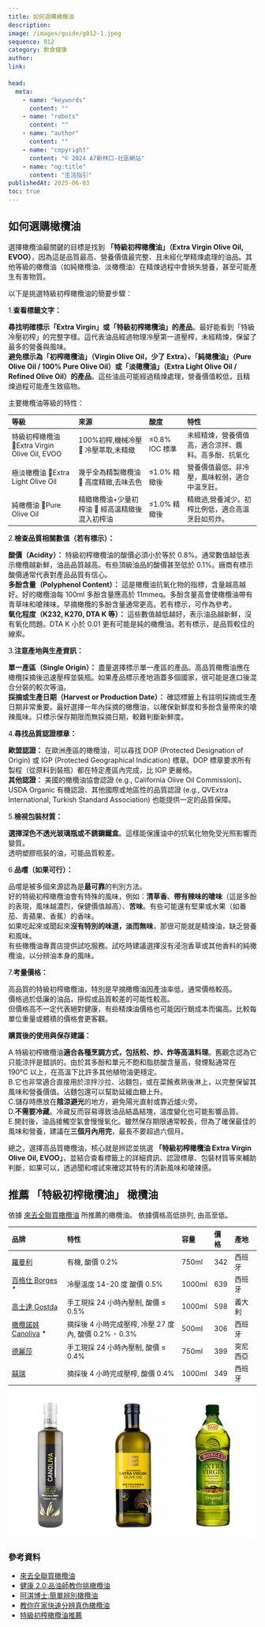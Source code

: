 ```yaml
---
title: 如何選購橄欖油
description:
image: /images/guide/g012-1.jpeg
sequence: 012
category: 飲食健康
author:
link:

head:
  meta:
    - name: "keywords"
      content: ""
    - name: "robots"
      content: ""
    - name: "author"
      content: ""
    - name: "copyright"
      content: "© 2024 A7新林口-社區網站"
    - name: "og:title"
      content: "生活指引"
publishedAt: 2025-06-03
toc: true
---
```


## 如何選購橄欖油

選擇橄欖油最關鍵的目標是找到 **「特級初榨橄欖油」（Extra Virgin Olive Oil, EVOO）**，因為這是品質最高、營養價值最完整、且未經化學精煉處理的油品。其他等級的橄欖油（如純橄欖油、淡橄欖油）在精煉過程中會損失營養，甚至可能產生有害物質。

以下是挑選特級初榨橄欖油的簡要步驟：

1.**查看標籤文字：**

**尋找明確標示「Extra Virgin」或「特級初榨橄欖油」的產品**。最好能看到「特級冷壓初榨」的完整字樣。這代表油品經過物理冷壓第一道壓榨，未經精煉，保留了最多的營養與風味。  
**避免標示為「初榨橄欖油」（Virgin Olive Oil，少了 Extra）、「純橄欖油」（Pure Olive Oil / 100% Pure Olive Oil）或「淡橄欖油」（Extra Light Olive Oil / Refined Olive Oil）的產品**。這些油品可能經過精煉處理，營養價值較低，且精煉過程可能產生致癌物。

主要橄欖油等級的特性：

| 等級                                        | 來源                                          | 酸度           | 特性                                                 |
| :------------------------------------------ | :-------------------------------------------- | :------------- | :--------------------------------------------------- |
| 特級初榨橄欖油 Extra Virgin Olive Oil, EVOO | 100%初榨,機械冷壓  冷壓萃取,未精緻            | ≤0.8% IOC 標準 | 未經精煉，營養價值高，適合涼拌、醬料。高多酚、抗氧化 |
| 極淡橄欖油 Extra Light Olive Oil            | 幾乎全為精製橄欖油  高度精緻,去味去色         | ≤1.0% 精緻後   | 營養價值最低。非冷壓，風味較弱，適合中溫烹飪。       |
| 純橄欖油 Pure Olive Oil                     | 精緻橄欖油+少量初榨油  經高溫精緻後混入初榨油 | ≤1.0% 精緻後   | 精緻過,營養減少。初榨比例低，適合高溫烹飪如煎炸。    |

2.**檢查品質相關數值（若有標示）：**

**酸價（Acidity）：** 特級初榨橄欖油的酸價必須小於等於 0.8%。通常數值越低表示橄欖越新鮮，油品品質越高。有些頂級油品的酸價甚至低於 0.1%。廠商有標示酸價通常代表對產品品質有信心。  
**多酚含量（Polyphenol Content）：** 這是橄欖油抗氧化物的指標，含量越高越好。好的橄欖油每 100ml 多酚含量應高於 11mmeq。多酚含量高會使橄欖油帶有青草味和嗆辣味。早摘橄欖的多酚含量通常更高。若有標示，可作為參考。  
**氧化程度（K232, K270, DTA K 等）：** 這些數值越低越好，表示油品越新鮮，沒有氧化問題。DTA K 小於 0.01 更有可能是純的橄欖油。若有標示，是品質較佳的線索。

3.**注意產地與生產資訊：**

**單一產區（Single Origin）：** 盡量選擇標示單一產區的產品。高品質橄欖油應在橄欖採摘後迅速壓榨並裝瓶。如果產品標示產地涵蓋多個國家，很可能是進口後混合分裝的較次等油。  
**採摘或生產日期（Harvest or Production Date）：** 確認標籤上有註明採摘或生產日期非常重要。最好選擇一年內採摘的橄欖油，以確保新鮮度和多酚含量帶來的嗆辣風味。只標示保存期限而無採摘日期，較難判斷新鮮度。

4.**尋找品質認證標章：**

**歐盟認證：** 在歐洲產區的橄欖油，可以尋找 DOP (Protected Designation of Origin) 或 IGP (Protected Geographical Indication) 標章。DOP 標章要求所有製程（從原料到裝瓶）都在特定產區內完成，比 IGP 更嚴格。  
**其他認證：** 美國的橄欖油協會認證 (e.g., California Olive Oil Commission)、USDA Organic 有機認證、其他國際或地區性的品質認證 (e.g., QVExtra International, Turkish Standard Association) 也能提供一定的品質保障。

5.**檢視包裝材質：**

**選擇深色不透光玻璃瓶或不銹鋼鐵盒**。這樣能保護油中的抗氧化物免受光照影響而變質。  
透明塑膠瓶裝的油，可能品質較差。

6.**品嚐（如果可行）：**

品嚐是被多個來源認為是**最可靠**的判別方法。  
好的特級初榨橄欖油會有特殊的風味，例如：**清草香**、**帶有辣味的嗆味**（這是多酚的表現，風味越濃烈，保健價值越高）、**苦味**。有些可能還有堅果或水果（如番茄、青蘋果、香蕉）的香味。  
如果吃起來或聞起來**沒有特別的味道，淡而無味**，那很可能就是精煉油，缺乏營養和風味。  
有些橄欖油專賣店提供試吃服務。試吃時建議選擇沒有浸泡香草或其他香料的純橄欖油，以分辨油本身的風味。

7.**考量價格：**

高品質的特級初榨橄欖油，特別是早摘橄欖油因產油率低，通常價格較高。  
價格過於低廉的油品，摻假或品質較差的可能性較高。  
但價格高不一定代表絕對健康，有些精煉油價格也可能因行銷成本而偏高。比較每單位重量或體積的價格會更客觀。

**購買後的使用與保存建議：**

A.特級初榨橄欖油**適合各種烹調方式，包括煎、炒、炸等高溫料理**。舊觀念認為它只能涼拌是錯誤的。由於其多酚和單元不飽和脂肪酸含量高，發煙點通常在 190°C 以上，在高溫下比許多其他植物油更穩定。  
B.它也非常適合直接用於涼拌沙拉、沾麵包，或在菜餚煮熟後淋上，以完整保留其風味和營養價值。沾麵包還可以幫助延緩血糖上升。  
C.儲存時應放在**陰涼避光**的地方，避免陽光直射或靠近爐火旁。  
D.**不需要冷藏**。冷藏反而容易導致油品結晶結塊，溫度變化也可能影響品質。  
E.開封後，油品接觸空氣會慢慢氧化。雖然保存期限通常較長，但為了確保最佳的風味和營養，建議在**三個月內用完**，最長不要超過六個月。

總之，選擇高品質橄欖油，核心就是辨認並挑選 **「特級初榨橄欖油 Extra Virgin Olive Oil, EVOO」**，並結合查看標籤上的詳細資訊、認證標章、包裝材質等來輔助判斷，如果可以，透過聞和嚐試來確認其特有的清新風味和嗆辣感。

## 推薦 「特級初榨橄欖油」 橄欖油

依據 [來去全聯買橄欖油](https://www.youtube.com/watch?v=Er_W160qUIo&t=73s) 所推薦的橄欖油。 依據價格高低排列, 由高至低。

| 品牌                                                                                                                                  | 特性                                                  | 容量   | 價格 | 產地     |
| :------------------------------------------------------------------------------------------------------------------------------------ | :---------------------------------------------------- | :----- | :--- | :------- |
| [羅曼利](https://pxbox.es.pxmart.com.tw/product/5891?srsltid=AfmBOoo2ApO-X2wGDS3-XseUcFZdSLONKbTlbJsiZA1W7nIHsi5SaLKF)                | 有機, 酸價 0.2%                                       | 750ml  | 342  | 西班牙   |
| [百格仕 Borges](https://pxbox.es.pxmart.com.tw/product/148646?srsltid=AfmBOopBKQB2LH_APxIIbN0JTsRlrgo0B3augXoiQvcPkkcnRhRD7sDJ) \*    | 冷壓溫度 14-20 度 酸價 0.5%                           | 1000ml | 639  | 西班牙   |
| [高士達 Gostda](https://pxbox.es.pxmart.com.tw/product/148651)                                                                        | 手工現採 24 小時內壓制, 酸價 ≤ 0.5%                   | 1000ml | 598  | 義大利   |
| [橄欖諾娃 Canoliva](https://pxbox.es.pxmart.com.tw/product/65991?srsltid=AfmBOoozDcc9g5jrLWd-lQpzppTgAjteqOYNUO01uKfi94KT3MVljvuL) \* | 摘採後 4 小時完成壓榨, 冷壓 27 度內, 酸價 0.2% - 0.3% | 500ml  | 306  | 西班牙   |
| [德麗莎](https://online.carrefour.com.tw/zh/%E5%BE%B7%E9%BA%97%E8%8E%8E/1461211000101.html)                                           | 手工現採 24 小時內壓制, 酸價 ≤ 0.4%                   | 750ml  | 399  | 突尼西亞 |
| [囍瑞](https://pxbox.es.pxmart.com.tw/product/11502?srsltid=AfmBOorMS9ORagJprNbSUWlMHaGI_QIzr6nOGsCDsrHLokaWawNKbVMz)                 | 摘採後 4 小時完成壓榨, 酸價 0.4%                      | 1000ml | 349  | 西班牙   |

![g012-2.jpeg](/images/guide/g012-2.jpeg)

### 參考資料

- [來去全聯買橄欖油](https://www.youtube.com/watch?v=Er_W160qUIo&t=73s)
- [健康 2.0:品油師教你挑橄欖油](https://youtu.be/w-DhGP2O1go?si=kgBG0mAqQyC4wrwp)
- [阿淇博士:簡單辨別橄欖油](https://www.youtube.com/watch?v=VQUA4opmJ5s&t=890s)
- [教你在家快速分辨真伪橄欖油](https://www.youtube.com/watch?v=WWJAhwndo-E)
- [特級初榨橄欖油推薦](https://www.youtube.com/watch?v=NPCwRNj8QGs)
